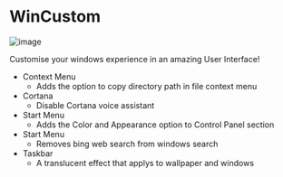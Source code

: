 # WinCustom

![image](https://i.ibb.co/LCB8gpj/unknown-1.png)

Customise your windows experience in an amazing User Interface!

- Context Menu
  - Adds the option to copy directory path in file context menu
- Cortana
  - Disable Cortana voice assistant
- Start Menu
  - Adds the Color and Appearance option to Control Panel section
- Start Menu
  - Removes bing web search from windows search
- Taskbar
  - A translucent effect that applys to wallpaper and windows
